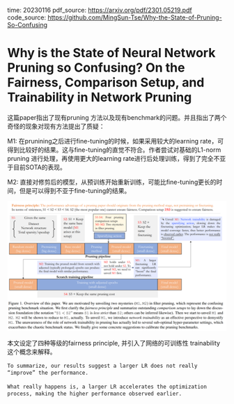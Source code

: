 time: 20230116
pdf_source: https://arxiv.org/pdf/2301.05219.pdf
code_source: https://github.com/MingSun-Tse/Why-the-State-of-Pruning-So-Confusing

# Why is the State of Neural Network Pruning so Confusing? On the Fairness, Comparison Setup, and Trainability in Network Pruning

这篇paper指出了现有pruning 方法以及现有benchmark的问题。并且指出了两个奇怪的现象对现有方法提出了质疑：

M1: 在prunining之后进行fine-tuning的时候，如果采用较大的learning rate，可得到比较好的结果。这与fine-tuning的直觉不符合。作者尝试对基础的L1-norm pruning 进行处理，再使用更大的learning rate进行后处理训练，得到了完全不亚于目前SOTA的表现。

M2: 直接对修剪后的模型，从预训练开始重新训练，可能比fine-tuning更长的时间，但是可以得到不亚于fine-tuning的结果。

![image](res/fairness_principle.png)

本文设定了四种等级的fairness principle, 并引入了网络的可训练性 trainability 这个概念来解释。

    To summarize, our results suggest a larger LR does not really “improve” the performance.
    
    What really happens is, a larger LR accelerates the optimization process, making the higher performance observed earlier.

